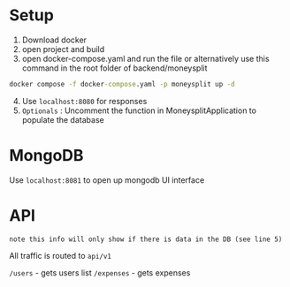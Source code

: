 # Setup

1) Download docker
2) open project and build
3) open docker-compose.yaml and run the file or alternatively use this command in the root folder of backend/moneysplit
```cmd
docker compose -f docker-compose.yaml -p moneysplit up -d
```
4) Use `localhost:8080` for responses
5) `Optionals` : Uncomment the function in MoneysplitApplication to populate the database
# MongoDB

Use `localhost:8081` to open up mongodb UI interface


# API
`note this info will only show if there is data in the DB (see line 5)`

All traffic is routed to `api/v1`

`/users` - gets users list
`/expenses` - gets expenses


